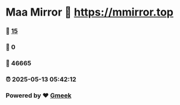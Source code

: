 # Maa Mirror :link: https://mmirror.top 
### :page_facing_up: [15](https://mmirror.top/tag.html) 
### :speech_balloon: 0 
### :hibiscus: 46665 
### :alarm_clock: 2025-05-13 05:42:12 
### Powered by :heart: [Gmeek](https://github.com/Meekdai/Gmeek)
